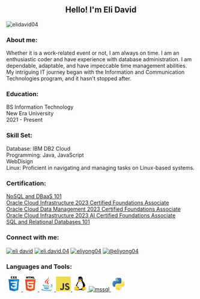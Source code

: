 <h2 align="Center">Hello! I'm Eli David</h2>
<p align="left"> <img src="https://komarev.com/ghpvc/?username=elidavid04&label=Profile%20views&color=0e75b6&style=flat" alt="elidavid04" /> </p>

<h3 align="left">About me:</h3>
<p align="left"> Whether it is a work-related event or not, I am always on time. I am an enthusiastic coder and have experience with database administration. I am dependable, adaptable, and have impeccable time management abilities. My intriguing IT journey began with the Information and Communication Technologies program, and it hasn't stopped after.</p>
<h3 align="left">Education:</h3>
<p align="left">BS Information Technology <br> New Era University <br> 2021 - Present</p>

<h3 align="left">Skill Set:</h3>
<p align="left">Database: IBM DB2 Cloud <br> Programming: Java, JavaScript <br> WebDisign <br> Linux: Proficient in navigating and managing tasks on Linux-based systems. </p>

<h3 align="left">Certification:</h3>
<a href="https://courses.cognitiveclass.ai/certificates/229857f7dfec4c0d81494646fbb8d064">NoSQL and DBaaS 101</a> <br>
<a href="https://catalog-education.oracle.com/pls/certview/sharebadge?id=5B41D00A203E27976FAB8D6FBBAA240670980E1AE775687C093ADCC46B822A93&fbclid=IwAR2YTxuE9WFREEuuzyFVMKIlVjVPP87ZDDGim-18yKIf0Y_ynjkzo5xNCw8="blank">Oracle Cloud Infrastructure 2023 Certified Foundations Associate</a> <br>
<a href="https://catalog-education.oracle.com/pls/certview/sharebadge?id=C39A0017B49E14562A1B189B1EC28B576CE30528C2B37BEF3F6AE46ED9BAAB31&fbclid=IwAR3bHif5QmBVB3x6QdhBhLTNWkAuF1wNacJyqijGXr-chgIZPk3z96EvFaQ"blank">Oracle Cloud Data Management 2023 Certified Foundations Associate</a> <br>
<a href="https://catalog-education.oracle.com/pls/certview/sharebadge?id=87A84661DABAC4CA4FC7433F831136A46387DC28A6FC9CDF56CD72D74E87576F&fbclid=IwAR1W5RcBApi1uC9dqiFZ7DhJgpbMGrsdjnLyVtshi2UPrNbEpJGaBdUKppY"blank">Oracle Cloud Infrastructure 2023 AI Certified Foundations Associate</a> <br>
<a href="https://courses.cognitiveclass.ai/certificates/b75d85fb82f64b10aa64dc9874931839"blank">SQL and Relational Databases 101</a>

<h3 align="left">Connect with me:</h3>
<p align="left">
<a href="https://www.linkedin.com/in/eli-david-941648237/" target="blank"><img align="center" src="https://raw.githubusercontent.com/rahuldkjain/github-profile-readme-generator/master/src/images/icons/Social/linked-in-alt.svg" alt="eli david" height="30" width="40" /></a>
<a href="https://fb.com/eli.david.04" target="blank"><img align="center" src="https://raw.githubusercontent.com/rahuldkjain/github-profile-readme-generator/master/src/images/icons/Social/facebook.svg" alt="eli.david.04" height="30" width="40" /></a>
<a href="https://www.hackerrank.com/eliyong04" target="blank"><img align="center" src="https://raw.githubusercontent.com/rahuldkjain/github-profile-readme-generator/master/src/images/icons/Social/hackerrank.svg" alt="eliyong04" height="30" width="40" /></a>
<a href="https://www.hackerearth.com/@eliyong04" target="blank"><img align="center" src="https://raw.githubusercontent.com/rahuldkjain/github-profile-readme-generator/master/src/images/icons/Social/hackerearth.svg" alt="@eliyong04" height="30" width="40" /></a>
</p>

<h3 align="left">Languages and Tools:</h3>
<p align="left"> <a href="https://www.w3schools.com/css/" target="_blank" rel="noreferrer"> <img src="https://raw.githubusercontent.com/devicons/devicon/master/icons/css3/css3-original-wordmark.svg" alt="css3" width="40" height="40"/> </a> <a href="https://www.w3.org/html/" target="_blank" rel="noreferrer"> <img src="https://raw.githubusercontent.com/devicons/devicon/master/icons/html5/html5-original-wordmark.svg" alt="html5" width="40" height="40"/> </a> <a href="https://www.java.com" target="_blank" rel="noreferrer"> <img src="https://raw.githubusercontent.com/devicons/devicon/master/icons/java/java-original.svg" alt="java" width="40" height="40"/> </a> <a href="https://developer.mozilla.org/en-US/docs/Web/JavaScript" target="_blank" rel="noreferrer"> <img src="https://raw.githubusercontent.com/devicons/devicon/master/icons/javascript/javascript-original.svg" alt="javascript" width="40" height="40"/> </a> <a href="https://www.linux.org/" target="_blank" rel="noreferrer"> <img src="https://raw.githubusercontent.com/devicons/devicon/master/icons/linux/linux-original.svg" alt="linux" width="40" height="40"/> </a> <a href="https://www.microsoft.com/en-us/sql-server" target="_blank" rel="noreferrer"> <img src="https://www.svgrepo.com/show/303229/microsoft-sql-server-logo.svg" alt="mssql" width="40" height="40"/> </a> <a href="https://www.python.org" target="_blank" rel="noreferrer"> <img src="https://raw.githubusercontent.com/devicons/devicon/master/icons/python/python-original.svg" alt="python" width="40" height="40"/> </a> </p>


